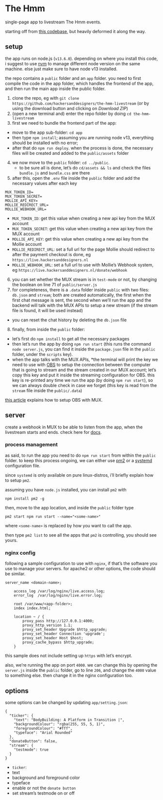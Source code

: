 # The Hmm

single-page app to livestream The Hmm events.

starting off from [this codebase](https://mux.com/articles/how-to-build-your-own-live-streaming-app-with-mux-video/), but heavily deformed it along the way.

## setup

the app runs on node.js (`v13.6.0`). depending on where you install this code, i suggest to use [nvm](https://github.com/nvm-sh/nvm) to manage different node version on the same machine. else just make sure to have node v13 installed.

the repo contains a `public` folder and an `app` folder. you need to first compile the code in the app folder, which handles the frontend of the app, and then run the main app inside the public folder.

1. clone the repo, eg with `git clone https://github.com/hackersanddesigners/the-hmm-livestream` (or by using the download button and clicking on *Download ZIP*)
2. (open a new terminal and) enter the repo folder by doing `cd the-hmm-livestream`
3. first we need to bundle the frontend part of the app: 
  - move to the app sub-folder: `cd app`
  - then type `npm install`; assuming you are running node v13, everything should be installed with no error; 
  - after that do `npm run deploy`. when the process is done, the necessary files will be created and added to the `public/assets` folder
4. we now move to the `public` folder: `cd ../public`. 
   - to be sure all is done, let’s do `cd/assets && ls` and check the files `bundle.js` and `bundle.css` are there
5. after this, open the `.env` file inside the `public` folder and add the necessary values after each key

  ```
  MUX_TOKEN_ID=
  MUX_TOKEN_SECRET=
  MOLLIE_API_KEY=
  MOLLIE_REDIRECT_URL=
  MOLLIE_WEBHOOK_URL=
  ```
  
  - `MUX_TOKEN_ID`: get this value when creating a new api key from the MUX account
  - `MUX_TOKEN_SECRET`: get this value when creating a new api key from the MUX account
  - `MOLLIE_API_KEY`: get this value when creating a new api key from the Mollie account
  - `MOLLIE_REDIRECT_URL`: set a full url for the page Mollie should redirect to after the payment checkout is done, eg `https://live.hackersanddesigners.nl`
  - `MOLLIE_WEBHOOK_URL`: set a full url to use with Mollie’s Webhook system, eg `https://live.hackersanddesigners.nl/donate/webhook`
6. you can set whether the MUX stream is in `test-mode` or not, by changing the boolean on line 71 of `public/server.js`
7. for completeness, there is a `.data` folder inside `public` with two files: `db.json` and `stream`; both are created automatically, the first when the first chat message is sent, the second when we’ll run the app and the backend will talk with the MUX APIs to setup a new stream (if the stream file is found, it will be used instead)
  - you can reset the chat history by deleting the `db.json` file
8. finally, from inside the `public` folder:
  - let’s first do `npm install` to get all the necessary packages
  - then let’s run the app by doing `npm run start` (this runs the command `node server.js`, you can find it inside the `package.json` file in the `public` folder, under the `scripts` key). 
  - when the app talks with the MUX APIs, *the terminal will print the key we need to use with [OBS](ht*tps://obsproject.com/) to setup the connection between the computer that is going to stream and the stream created in our MUX account; let’s copy this key and put it inside the streaming configuration for OBS. this key is re-printed any time we run the app (by doing `npm run start`), so we can always double check in case we forget (this key is read from the `stream` file inside the `public/.data`)
  
[this article](https://docs.mux.com/docs/configure-broadcast-software) explains how to setup OBS with MUX.
  
## server

create a webhook in MUX to be able to listen from the app, when the livestream starts and ends. check here for [docs](https://docs.mux.com/docs/webhooks).

### process management

as said, to run the app you need to do `npm run start` from within the `public` folder. to keep this process ongoing, we can either use [pm2](https://github.com/Unitech/pm2) or a [systemd](https://en.m.wikipedia.org/wiki/Systemd) configuration file.

since `systemd` is only available on pure linux-distros, i’ll briefly explain how to setup `pm2`.

assuming you have `node.js` installed, you can install `pm2` with

```
npm install pm2 -g
```

then, move to the app location, and inside the `public` folder type

```
pm2 start npm run start --name="<some-name>"
```

where `<some-name>` is replaced by how you want to call the app.

then type `pm2 list` to see all the apps that `pm2` is controlling, you should see yours.

### nginx config

following a sample configuration to use with `nginx`, if that’s the software you use to manage your servers. for apache2 or other options, the code should be similar.

```
server_name <domain-name>;
 
    access_log /var/log/nginx/live.access.log;
    error_log  /var/log/nginx/live.error.log;
 
    root /var/www/<app-folder>;
    index index.html;
 
    location ~ / {
        proxy_pass http://127.0.0.1:4000;
        proxy_http_version 1.1;
        proxy_set_header Upgrade $http_upgrade;
        proxy_set_header Connection 'upgrade';
        proxy_set_header Host $host;
        proxy_cache_bypass $http_upgrade;
    }
```

this sample does not include setting up `https` with let’s encrypt.

also, we’re running the app on port `4000`. we can change this by opening the `server.js` inside the `public` folder, go to line `206`, and change the `4000` value to something else. then change it in the nginx configuration too.

## options

some options can be changed by updating `app/setting.json`:

```
{
  "ticker": {
    "text": "BodyBuilding: A Platform in Transition |",
    "backgroundColour": "rgba(255, 55, 5, 1)",
    "foregroundColour": "#fff",
    "typeface": "Arial Rounded"
  },
  "donateButton": false,
  "stream": {
    "testmode": true
  }
}
```

- `ticker`:
 - text
 - background and foreground color
 - typeface
- enable or not the `donate button`
- set stream’s testmode on or off
